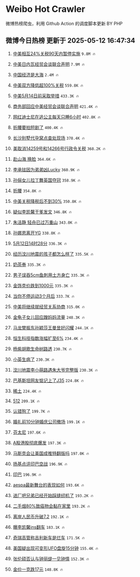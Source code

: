 # Weibo Hot Crawler 



微博热榜爬虫，利用 Github Action 的调度脚本更新 BY PHP 


## 微博今日热榜 更新于 2025-05-12 16:47:34 
1. [中美相互24%关税90天内暂停实施](https://s.weibo.com/weibo?q=%23%E4%B8%AD%E7%BE%8E%E7%9B%B8%E4%BA%9224%25%E5%85%B3%E7%A8%8E90%E5%A4%A9%E5%86%85%E6%9A%82%E5%81%9C%E5%AE%9E%E6%96%BD%23&t=31&band_rank=1&Refer=top) `9.8M 🔥` 

1. [中美日内瓦经贸会谈联合声明](https://s.weibo.com/weibo?q=%23%E4%B8%AD%E7%BE%8E%E6%97%A5%E5%86%85%E7%93%A6%E7%BB%8F%E8%B4%B8%E4%BC%9A%E8%B0%88%E8%81%94%E5%90%88%E5%A3%B0%E6%98%8E%23&t=31&band_rank=2&Refer=top) `7.9M 🔥` 

1. [中国经济是大海](https://s.weibo.com/weibo?q=%23%E4%B8%AD%E5%9B%BD%E7%BB%8F%E6%B5%8E%E6%98%AF%E5%A4%A7%E6%B5%B7%23&t=31&band_rank=3&Refer=top) `2.4M 🔥` 

1. [中美双方降低超100%关税](https://s.weibo.com/weibo?q=%23%E4%B8%AD%E7%BE%8E%E5%8F%8C%E6%96%B9%E9%99%8D%E4%BD%8E%E8%B6%85100%25%E5%85%B3%E7%A8%8E%23&t=31&band_rank=4&Refer=top) `559.8K 🔥` 

1. [中美5月14日前采取举措](https://s.weibo.com/weibo?q=%23%E4%B8%AD%E7%BE%8E5%E6%9C%8814%E6%97%A5%E5%89%8D%E9%87%87%E5%8F%96%E4%B8%BE%E6%8E%AA%23&t=31&band_rank=5&Refer=top) `433.3K 🔥` 

1. [商务部回应中美经贸会谈联合声明](https://s.weibo.com/weibo?q=%23%E5%95%86%E5%8A%A1%E9%83%A8%E5%9B%9E%E5%BA%94%E4%B8%AD%E7%BE%8E%E7%BB%8F%E8%B4%B8%E4%BC%9A%E8%B0%88%E8%81%94%E5%90%88%E5%A3%B0%E6%98%8E%23&t=31&band_rank=6&Refer=top) `421.4K 🔥` 

1. [网红迪士尼在逃公主每天只睡6小时](https://s.weibo.com/weibo?q=%23%E7%BD%91%E7%BA%A2%E8%BF%AA%E5%A3%AB%E5%B0%BC%E5%9C%A8%E9%80%83%E5%85%AC%E4%B8%BB%E6%AF%8F%E5%A4%A9%E5%8F%AA%E7%9D%A16%E5%B0%8F%E6%97%B6%23&t=31&band_rank=7&Refer=top) `402.8K 🔥` 

1. [折腰要拍短剧了](https://s.weibo.com/weibo?q=%23%E6%8A%98%E8%85%B0%E8%A6%81%E6%8B%8D%E7%9F%AD%E5%89%A7%E4%BA%86%23&t=31&band_rank=8&Refer=top) `400.4K 🔥` 

1. [长沙别墅代孕窝点查处现场](https://s.weibo.com/weibo?q=%23%E9%95%BF%E6%B2%99%E5%88%AB%E5%A2%85%E4%BB%A3%E5%AD%95%E7%AA%9D%E7%82%B9%E6%9F%A5%E5%A4%84%E7%8E%B0%E5%9C%BA%23&t=31&band_rank=9&Refer=top) `378.4K 🔥` 

1. [美取消14259号和14266号行政令关税](https://s.weibo.com/weibo?q=%23%E7%BE%8E%E5%8F%96%E6%B6%8814259%E5%8F%B7%E5%92%8C14266%E5%8F%B7%E8%A1%8C%E6%94%BF%E4%BB%A4%E5%85%B3%E7%A8%8E%23&t=31&band_rank=10&Refer=top) `368.2K 🔥` 

1. [赴山海 换脸](https://s.weibo.com/weibo?q=%E8%B5%B4%E5%B1%B1%E6%B5%B7%20%E6%8D%A2%E8%84%B8&t=31&band_rank=11&Refer=top) `364.6K 🔥` 

1. [李承铉因为弟弟凶Lucky](https://s.weibo.com/weibo?q=%E6%9D%8E%E6%89%BF%E9%93%89%E5%9B%A0%E4%B8%BA%E5%BC%9F%E5%BC%9F%E5%87%B6Lucky&t=31&band_rank=12&Refer=top) `360.9K 🔥` 

1. [孙俪女儿拉丁舞英国夺冠](https://s.weibo.com/weibo?q=%23%E5%AD%99%E4%BF%AA%E5%A5%B3%E5%84%BF%E6%8B%89%E4%B8%81%E8%88%9E%E8%8B%B1%E5%9B%BD%E5%A4%BA%E5%86%A0%23&t=31&band_rank=13&Refer=top) `358.9K 🔥` 

1. [折腰](https://s.weibo.com/weibo?q=%E6%8A%98%E8%85%B0&t=31&band_rank=14&Refer=top) `354.8K 🔥` 

1. [中美关税降税后不到30%](https://s.weibo.com/weibo?q=%23%E4%B8%AD%E7%BE%8E%E5%85%B3%E7%A8%8E%E9%99%8D%E7%A8%8E%E5%90%8E%E4%B8%8D%E5%88%B030%25%23&t=31&band_rank=15&Refer=top) `350.8K 🔥` 

1. [疑似李凯馨干爹发文](https://s.weibo.com/weibo?q=%23%E7%96%91%E4%BC%BC%E6%9D%8E%E5%87%AF%E9%A6%A8%E5%B9%B2%E7%88%B9%E5%8F%91%E6%96%87%23&t=31&band_rank=16&Refer=top) `346.8K 🔥` 

1. [朱洁静 轻舟已过万重山](https://s.weibo.com/weibo?q=%E6%9C%B1%E6%B4%81%E9%9D%99%20%E8%BD%BB%E8%88%9F%E5%B7%B2%E8%BF%87%E4%B8%87%E9%87%8D%E5%B1%B1&t=31&band_rank=17&Refer=top) `343.0K 🔥` 

1. [孙娜恩离开YG](https://s.weibo.com/weibo?q=%23%E5%AD%99%E5%A8%9C%E6%81%A9%E7%A6%BB%E5%BC%80YG%23&t=31&band_rank=18&Refer=top) `338.8K 🔥` 

1. [5月12日14时28分](https://s.weibo.com/weibo?q=%235%E6%9C%8812%E6%97%A514%E6%97%B628%E5%88%86%23&t=31&band_rank=19&Refer=top) `336.3K 🔥` 

1. [经历汶川地震的孩子都怎么样了](https://s.weibo.com/weibo?q=%E7%BB%8F%E5%8E%86%E6%B1%B6%E5%B7%9D%E5%9C%B0%E9%9C%87%E7%9A%84%E5%AD%A9%E5%AD%90%E9%83%BD%E6%80%8E%E4%B9%88%E6%A0%B7%E4%BA%86&t=31&band_rank=20&Refer=top) `335.5K 🔥` 

1. [奶茶券](https://s.weibo.com/weibo?q=%E5%A5%B6%E8%8C%B6%E5%88%B8&t=31&band_rank=21&Refer=top) `335.3K 🔥` 

1. [男子误吞5cm鱼刺用土方身亡](https://s.weibo.com/weibo?q=%23%E7%94%B7%E5%AD%90%E8%AF%AF%E5%90%9E5cm%E9%B1%BC%E5%88%BA%E7%94%A8%E5%9C%9F%E6%96%B9%E8%BA%AB%E4%BA%A1%23&t=31&band_rank=22&Refer=top) `335.3K 🔥` 

1. [金饰克价跌到1000元](https://s.weibo.com/weibo?q=%23%E9%87%91%E9%A5%B0%E5%85%8B%E4%BB%B7%E8%B7%8C%E5%88%B01000%E5%85%83%23&t=31&band_rank=23&Refer=top) `335.3K 🔥` 

1. [当你不停运动3个月后](https://s.weibo.com/weibo?q=%E5%BD%93%E4%BD%A0%E4%B8%8D%E5%81%9C%E8%BF%90%E5%8A%A83%E4%B8%AA%E6%9C%88%E5%90%8E&t=31&band_rank=24&Refer=top) `333.7K 🔥` 

1. [中美将继续就经贸关系协商](https://s.weibo.com/weibo?q=%23%E4%B8%AD%E7%BE%8E%E5%B0%86%E7%BB%A7%E7%BB%AD%E5%B0%B1%E7%BB%8F%E8%B4%B8%E5%85%B3%E7%B3%BB%E5%8D%8F%E5%95%86%23&t=31&band_rank=25&Refer=top) `315.0K 🔥` 

1. [金龟子女儿回应蹭妈妈流量](https://s.weibo.com/weibo?q=%23%E9%87%91%E9%BE%9F%E5%AD%90%E5%A5%B3%E5%84%BF%E5%9B%9E%E5%BA%94%E8%B9%AD%E5%A6%88%E5%A6%88%E6%B5%81%E9%87%8F%23&t=31&band_rank=26&Refer=top) `248.3K 🔥` 

1. [马龙樊振东孙颖莎王曼昱好闪耀](https://s.weibo.com/weibo?q=%23%E9%A9%AC%E9%BE%99%E6%A8%8A%E6%8C%AF%E4%B8%9C%E5%AD%99%E9%A2%96%E8%8E%8E%E7%8E%8B%E6%9B%BC%E6%98%B1%E5%A5%BD%E9%97%AA%E8%80%80%23&t=31&band_rank=27&Refer=top) `244.1K 🔥` 

1. [恒生科技指数涨幅扩至6%](https://s.weibo.com/weibo?q=%23%E6%81%92%E7%94%9F%E7%A7%91%E6%8A%80%E6%8C%87%E6%95%B0%E6%B6%A8%E5%B9%85%E6%89%A9%E8%87%B36%25%23&t=31&band_rank=28&Refer=top) `234.4K 🔥` 

1. [杨紫胡歌生命树路透](https://s.weibo.com/weibo?q=%23%E6%9D%A8%E7%B4%AB%E8%83%A1%E6%AD%8C%E7%94%9F%E5%91%BD%E6%A0%91%E8%B7%AF%E9%80%8F%23&t=31&band_rank=29&Refer=top) `230.7K 🔥` 

1. [小英生病了](https://s.weibo.com/weibo?q=%23%E5%B0%8F%E8%8B%B1%E7%94%9F%E7%97%85%E4%BA%86%23&t=31&band_rank=30&Refer=top) `230.3K 🔥` 

1. [汶川地震李小萌路遇朱大爷完整版](https://s.weibo.com/weibo?q=%23%E6%B1%B6%E5%B7%9D%E5%9C%B0%E9%9C%87%E6%9D%8E%E5%B0%8F%E8%90%8C%E8%B7%AF%E9%81%87%E6%9C%B1%E5%A4%A7%E7%88%B7%E5%AE%8C%E6%95%B4%E7%89%88%23&t=31&band_rank=31&Refer=top) `230.3K 🔥` 

1. [巴基斯坦网友惦记上了J35](https://s.weibo.com/weibo?q=%E5%B7%B4%E5%9F%BA%E6%96%AF%E5%9D%A6%E7%BD%91%E5%8F%8B%E6%83%A6%E8%AE%B0%E4%B8%8A%E4%BA%86J35&t=31&band_rank=32&Refer=top) `224.8K 🔥` 

1. [稀土](https://s.weibo.com/weibo?q=%E7%A8%80%E5%9C%9F&t=31&band_rank=33&Refer=top) `224.4K 🔥` 

1. [512](https://s.weibo.com/weibo?q=512&t=31&band_rank=34&Refer=top) `209.1K 🔥` 

1. [认错狗了](https://s.weibo.com/weibo?q=%E8%AE%A4%E9%94%99%E7%8B%97%E4%BA%86&t=31&band_rank=35&Refer=top) `199.7K 🔥` 

1. [婚礼前10分钟婚庆公司撤场](https://s.weibo.com/weibo?q=%23%E5%A9%9A%E7%A4%BC%E5%89%8D10%E5%88%86%E9%92%9F%E5%A9%9A%E5%BA%86%E5%85%AC%E5%8F%B8%E6%92%A4%E5%9C%BA%23&t=31&band_rank=36&Refer=top) `199.1K 🔥` 

1. [芬太尼](https://s.weibo.com/weibo?q=%E8%8A%AC%E5%A4%AA%E5%B0%BC&t=31&band_rank=37&Refer=top) `197.6K 🔥` 

1. [A股港股彻底爆发](https://s.weibo.com/weibo?q=%23A%E8%82%A1%E6%B8%AF%E8%82%A1%E5%BD%BB%E5%BA%95%E7%88%86%E5%8F%91%23&t=31&band_rank=38&Refer=top) `197.3K 🔥` 

1. [马斯克会让美国成推特翻版吗](https://s.weibo.com/weibo?q=%E9%A9%AC%E6%96%AF%E5%85%8B%E4%BC%9A%E8%AE%A9%E7%BE%8E%E5%9B%BD%E6%88%90%E6%8E%A8%E7%89%B9%E7%BF%BB%E7%89%88%E5%90%97&t=31&band_rank=39&Refer=top) `197.0K 🔥` 

1. [扬基点评印巴空战](https://s.weibo.com/weibo?q=%E6%89%AC%E5%9F%BA%E7%82%B9%E8%AF%84%E5%8D%B0%E5%B7%B4%E7%A9%BA%E6%88%98&t=31&band_rank=40&Refer=top) `196.9K 🔥` 

1. [印巴](https://s.weibo.com/weibo?q=%E5%8D%B0%E5%B7%B4&t=31&band_rank=41&Refer=top) `196.9K 🔥` 

1. [aespa最新舞台的表现如何](https://s.weibo.com/weibo?q=aespa%E6%9C%80%E6%96%B0%E8%88%9E%E5%8F%B0%E7%9A%84%E8%A1%A8%E7%8E%B0%E5%A6%82%E4%BD%95&t=31&band_rank=42&Refer=top) `193.6K 🔥` 

1. [进厂吧兄弟已经开始踩缝纫机了](https://s.weibo.com/weibo?q=%23%E8%BF%9B%E5%8E%82%E5%90%A7%E5%85%84%E5%BC%9F%E5%B7%B2%E7%BB%8F%E5%BC%80%E5%A7%8B%E8%B8%A9%E7%BC%9D%E7%BA%AB%E6%9C%BA%E4%BA%86%23&t=31&band_rank=43&Refer=top) `193.2K 🔥` 

1. [二手烟80%致癌物会黏在家里](https://s.weibo.com/weibo?q=%23%E4%BA%8C%E6%89%8B%E7%83%9F80%25%E8%87%B4%E7%99%8C%E7%89%A9%E4%BC%9A%E9%BB%8F%E5%9C%A8%E5%AE%B6%E9%87%8C%23&t=31&band_rank=44&Refer=top) `193.2K 🔥` 

1. [离岸人民币升破7.2](https://s.weibo.com/weibo?q=%23%E7%A6%BB%E5%B2%B8%E4%BA%BA%E6%B0%91%E5%B8%81%E5%8D%87%E7%A0%B47.2%23&t=31&band_rank=45&Refer=top) `192.1K 🔥` 

1. [曝李凯馨ins翻车](https://s.weibo.com/weibo?q=%23%E6%9B%9D%E6%9D%8E%E5%87%AF%E9%A6%A8ins%E7%BF%BB%E8%BD%A6%23&t=31&band_rank=46&Refer=top) `183.1K 🔥` 

1. [奇瑞高管称吉利新车是烂车](https://s.weibo.com/weibo?q=%23%E5%A5%87%E7%91%9E%E9%AB%98%E7%AE%A1%E7%A7%B0%E5%90%89%E5%88%A9%E6%96%B0%E8%BD%A6%E6%98%AF%E7%83%82%E8%BD%A6%23&t=31&band_rank=47&Refer=top) `171.5K 🔥` 

1. [美国疑出现可变形UFO盘旋15分钟](https://s.weibo.com/weibo?q=%23%E7%BE%8E%E5%9B%BD%E7%96%91%E5%87%BA%E7%8E%B0%E5%8F%AF%E5%8F%98%E5%BD%A2UFO%E7%9B%98%E6%97%8B15%E5%88%86%E9%92%9F%23&t=31&band_rank=48&Refer=top) `155.4K 🔥` 

1. [张伦硕否认与钟丽缇一见钟情](https://s.weibo.com/weibo?q=%23%E5%BC%A0%E4%BC%A6%E7%A1%95%E5%90%A6%E8%AE%A4%E4%B8%8E%E9%92%9F%E4%B8%BD%E7%BC%87%E4%B8%80%E8%A7%81%E9%92%9F%E6%83%85%23&t=31&band_rank=49&Refer=top) `152.3K 🔥` 

1. [金价一克跌17元](https://s.weibo.com/weibo?q=%23%E9%87%91%E4%BB%B7%E4%B8%80%E5%85%8B%E8%B7%8C17%E5%85%83%23&t=31&band_rank=50&Refer=top) `148.8K 🔥` 

